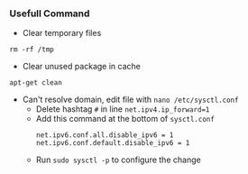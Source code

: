 ### Usefull Command
- Clear temporary files
```
rm -rf /tmp
```
- Clear unused package in cache
```
apt-get clean
```
- Can't resolve domain, edit file with `nano /etc/sysctl.conf`
  - Delete hashtag `#` in line `net.ipv4.ip_forward=1`
  - Add this command at the bottom of `sysctl.conf`
    ```
    net.ipv6.conf.all.disable_ipv6 = 1
    net.ipv6.conf.default.disable_ipv6 = 1
    ```
  - Run `sudo sysctl -p` to configure the change
